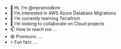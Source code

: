 - 👋 Hi, I’m @mpramodkmr
- 👀 I’m interested in AWS Azure Database Migrations
- 🌱 I’m currently learning Terrafrom
- 💞️ I’m looking to collaborate on Cloud projects
- 📫 How to reach me ...
- 😄 Pronouns: ...
- ⚡ Fun fact: ...

<!---
mpramodkmr/mpramodkmr is a ✨ special ✨ repository because its `README.md` (this file) appears on your GitHub profile.
You can click the Preview link to take a look at your changes.
--->

